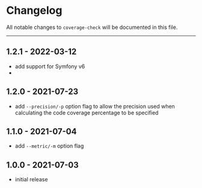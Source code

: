 # Changelog

All notable changes to `coverage-check` will be documented in this file.

---

## 1.2.1 - 2022-03-12

- add support for Symfony v6
- 
## 1.2.0 - 2021-07-23

- add `--precision/-p` option flag to allow the precision used when calculating the code coverage percentage to be specified

## 1.1.0 - 2021-07-04

- add `--metric/-m` option flag

## 1.0.0 - 2021-07-03

- initial release

